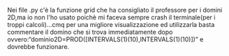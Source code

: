 ﻿Nei file .py c'è la funzione grid che ha consigliato il professore per i domini 2D,ma io non l'ho usato poichè mi faceva sempre crash il terminale(per i troppi calcoli)...cmq per una migliore visualizzazione ed utilizzarla basta commentare
il domino che si trova immediatamente dopo ovvero:“dominio2D=PROD([INTERVALS(1)(10),INTERVALS(1)(10)])”  e dovrebbe funzionare.


